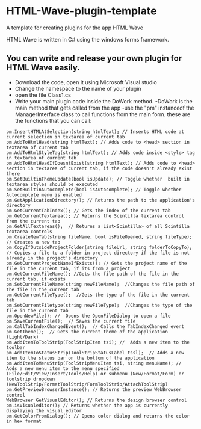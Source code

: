 # HTML-Wave-plugin-template
A template for creating plugins for the app HTML Wave

HTML Wave is written in C# using the windows forms framework.
## You can write and release your own plugin for HTML Wave easily.
- Download the code, open it using Microsoft Visual studio
- Change the namespace to the name of your plugin
- open the file Class1.cs
- Write your main plugin code inside the DoWork method.
 -DoWork is the main method that gets called from the app
 -use the "pm" instanceof the ManagerInterface class to call functions from the main form. these are the functions that you can call:

```
pm.InsertHTMLAtSelection(string htmlText); // Inserts HTML code at current selection in textarea of current tab
pm.AddToHtmlHead(string htmlText); // Adds code to <head> section in textarea of current tab
pm.AddToHtmlStyleTag(string htmlText); // Adds code inside <style> tag in textarea of current tab
pm.AddToHtmlHeadIfDoesntExist(string htmlText); // Adds code to <head> section in textarea of current tab, if the code doesn't already exist there
pm.SetBuiltinThemeUpdate(bool isUpdate); // Toggle whether  built in textarea styles should be executed
pm.SetBuiltinAutocomplete(bool isAutocomplete); // Toggle whether Autocomplete menu is enabled
pm.GetApplicationDirectory(); // Returns the path to the application's directory
pm.GetCurrentTabIndex(); // Gets the index of the current tab
pm.GetCurrentTextarea(); // Returns the Scintilla textarea control from the current tab
pm.GetAllTextareas();  // Returns a List<Scintilla> of all Scintilla textarea controls
pm.CreateNewTab(string fileName, bool isFileOpened, string fileType);  // Creates a new tab
pm.CopyIfOutsideProjectFolder(string fileUrl, string folderToCopyTo);  // Copies a file to a folder in project directory if the file is not already in the project's directory
pm.GetCurrentProjectNameIfExists(); // Gets the project name of the file in the current tab, if its from a project
pm.GetCurrentFileName(); //Gets the file path of the file in the current tab, if exists
pm.SetCurrentFileName(string newFileName);  //Changes the file path of the file in the current tab
pm.GetCurrentFileType();  //Gets the type of the file in the current tab
pm.SetCurrentFiletype(string newFileType);  //Changes the type of the file in the current tab
pm.OpenNewFile(); //  Opens the OpenFileDialog to open a file
pm.SaveCurrentFile();  // Saves the current file
pm.CallTabIndexChangedEvent();  // Calls the TabIndexChanged event
pm.GetTheme();  // Gets the current theme of the application (Light/Dark)
pm.AddItemToToolStrip(ToolStripItem tsi); //  Adds a new item to the toolbar
pm.AddItemToStatusStrip(ToolStripStatusLabel tssl);  // Adds a new item to the status bar on the bottom of the application
pm.AddItemToMenuStrip(ToolStripMenuItem tsi, string menuName); //  Adds a new menu item to the menu specified (File/Edit/View/Insert/Tools/Help) or submenu (New/Format/Form) or toolstrip dropdown (NewToolStrip/FormatToolStrip/FormToolStrip/AttachToolStrip)
pm.GetPreviewBrowserInstance(); // Returns the preview WebBrowser control
WebBrowser GetVisualEditor(); // Returns the design browser control
pm.isVisualeditor(); // Returns whether the app is currently displaying the visual editor
pm.GetColorFromDialog(); // Opens color dialog and returns the color in hex format
```
